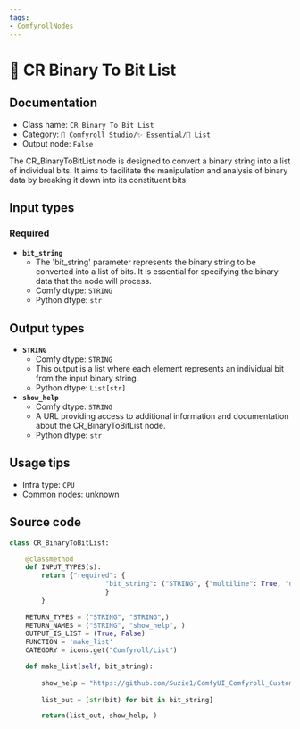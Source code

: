 ```yaml
---
tags:
- ComfyrollNodes
---
```


# 📜 CR Binary To Bit List
## Documentation
- Class name: `CR Binary To Bit List`
- Category: `🧩 Comfyroll Studio/✨ Essential/📜 List`
- Output node: `False`

The CR_BinaryToBitList node is designed to convert a binary string into a list of individual bits. It aims to facilitate the manipulation and analysis of binary data by breaking it down into its constituent bits.
## Input types
### Required
- **`bit_string`**
    - The 'bit_string' parameter represents the binary string to be converted into a list of bits. It is essential for specifying the binary data that the node will process.
    - Comfy dtype: `STRING`
    - Python dtype: `str`
## Output types
- **`STRING`**
    - Comfy dtype: `STRING`
    - This output is a list where each element represents an individual bit from the input binary string.
    - Python dtype: `List[str]`
- **`show_help`**
    - Comfy dtype: `STRING`
    - A URL providing access to additional information and documentation about the CR_BinaryToBitList node.
    - Python dtype: `str`
## Usage tips
- Infra type: `CPU`
- Common nodes: unknown


## Source code
```python
class CR_BinaryToBitList:

    @classmethod
    def INPUT_TYPES(s):
        return {"required": {
                        "bit_string": ("STRING", {"multiline": True, "default": ""}),
                        }
        }
        
    RETURN_TYPES = ("STRING", "STRING",)
    RETURN_NAMES = ("STRING", "show_help", )  
    OUTPUT_IS_LIST = (True, False)    
    FUNCTION = 'make_list'
    CATEGORY = icons.get("Comfyroll/List")

    def make_list(self, bit_string):
           
        show_help = "https://github.com/Suzie1/ComfyUI_Comfyroll_CustomNodes/wiki/List-Nodes#cr-binary-to-list" 
        
        list_out = [str(bit) for bit in bit_string]

        return(list_out, show_help, ) 

```
